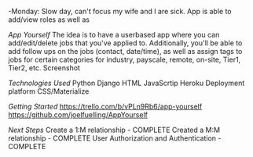 

-Monday: Slow day, can't focus my wife and I are sick. App is able to add/view roles as well as 

*App Yourself*
The idea is to have a userbased app where you can add/edit/delete jobs that you've applied to. Additionally, you'll be able to add follow ups on the jobs (contact, date/time), as well as assign tags to jobs for certain categories for industry, payscale, remote, on-site, Tier1, Tier2, etc.
Screenshot




*Technologies Used*
Python
Django
HTML
JavaScrtip
Heroku Deployment platform
CSS/Materialize


*Getting Started*
https://trello.com/b/vPLn9Rb6/app-yourself
https://github.com/joelfuelling/AppYourself

*Next Steps*
Create a 1:M relationship - COMPLETE
Created a M:M relationship - COMPLETE
User Authorization and Authentication - COMPLETE

